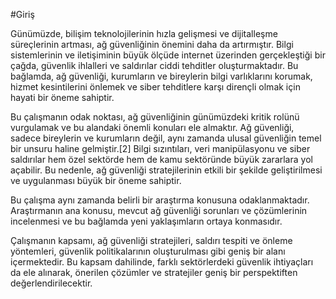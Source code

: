 #Giriş

Günümüzde, bilişim teknolojilerinin hızla gelişmesi ve dijitalleşme süreçlerinin artması, ağ güvenliğinin önemini daha da artırmıştır. Bilgi sistemlerinin ve iletişiminin büyük ölçüde internet üzerinden gerçekleştiği bir çağda, güvenlik ihlalleri ve saldırılar ciddi tehditler oluşturmaktadır. Bu bağlamda, ağ güvenliği, kurumların ve bireylerin bilgi varlıklarını korumak, hizmet kesintilerini önlemek ve siber tehditlere karşı dirençli olmak için hayati bir öneme sahiptir.

Bu çalışmanın odak noktası, ağ güvenliğinin günümüzdeki kritik rolünü vurgulamak ve bu alandaki önemli konuları ele almaktır. Ağ güvenliği, sadece bireylerin ve kurumların değil, aynı zamanda ulusal güvenliğin temel bir unsuru haline gelmiştir.[2] Bilgi sızıntıları, veri manipülasyonu ve siber saldırılar hem özel sektörde hem de kamu sektöründe büyük zararlara yol açabilir. Bu nedenle, ağ güvenliği stratejilerinin etkili bir şekilde geliştirilmesi ve uygulanması büyük bir öneme sahiptir.

Bu çalışma aynı zamanda belirli bir araştırma konusuna odaklanmaktadır. Araştırmanın ana konusu, mevcut ağ güvenliği sorunları ve çözümlerinin incelenmesi ve bu bağlamda yeni yaklaşımların ortaya konmasıdır. 

Çalışmanın kapsamı, ağ güvenliği stratejileri, saldırı tespiti ve önleme yöntemleri, güvenlik politikalarının oluşturulması gibi geniş bir alanı içermektedir. Bu kapsam dahilinde, farklı sektörlerdeki güvenlik ihtiyaçları da ele alınarak, önerilen çözümler ve stratejiler geniş bir perspektiften değerlendirilecektir.
